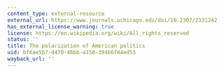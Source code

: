 ```yaml
---
content_type: external-resource
external_url: https://www.journals.uchicago.edu/doi/10.2307/2131242
has_external_license_warning: true
license: https://en.wikipedia.org/wiki/All_rights_reserved
status: ''
title: The polarization of American politics
uid: bf6ae5b7-d470-46bb-a150-394b6f44ed53
wayback_url: ''
---
```

